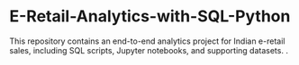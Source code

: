 # E-Retail-Analytics-with-SQL-Python
This repository contains an end-to-end analytics project for Indian e-retail sales, including SQL scripts, Jupyter notebooks, and supporting datasets. .
